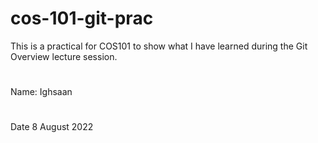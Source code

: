 # cos-101-git-prac
This is a practical for COS101 to show what I have learned during the Git Overview lecture session.
#
Name: Ighsaan
#
Date 8 August 2022
